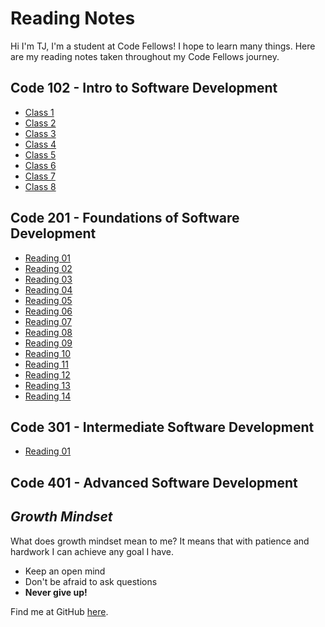 # Reading Notes

Hi I'm TJ, I'm a student at Code Fellows! I hope to learn many things. Here are my reading notes taken throughout my Code Fellows journey.

## Code 102 - Intro to Software Development

- [Class 1](102/class1.md)
- [Class 2](102/class2.md)
- [Class 3](102/class3.md)
- [Class 4](102/class4.md)
- [Class 5](102/class5.md)
- [Class 6](102/class6.md)
- [Class 7](102/class7.md)
- [Class 8](102/class8.md)

## Code 201 - Foundations of Software Development

- [Reading 01](201/class-01.md)
- [Reading 02](201/class-02.md)
- [Reading 03](201/class-03.md)
- [Reading 04](201/class-04.md)
- [Reading 05](201/class-05.md)
- [Reading 06](201/class-06.md)
- [Reading 07](201/class-07.md)
- [Reading 08](201/class-08.md)
- [Reading 09](201/class-09.md)
- [Reading 10](201/class-10.md)
- [Reading 11](201/class-11.md)
- [Reading 12](201/class-12.md)
- [Reading 13](201/class-13.md)
- [Reading 14](201/class-14.md)

## Code 301 - Intermediate Software Development

- [Reading 01](301/class-01.md)

## Code 401 - Advanced Software Development

## *Growth Mindset*

What does growth mindset mean to me? It means that with patience and hardwork I can achieve any goal I have.

- Keep an open mind
- Don't be afraid to ask questions
- **Never give up!**

Find me at GitHub [here](https://github.com/tj-parker).
